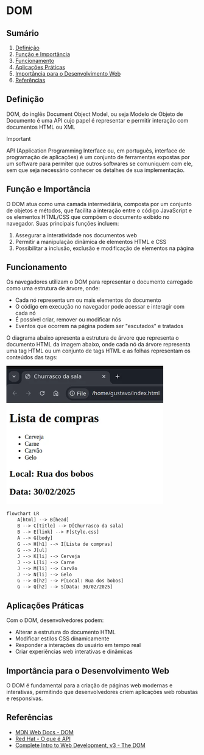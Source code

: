 # DOM

## Sumário

1. [Definição](#definição)
2. [Função e Importância](#função-e-importância)
3. [Funcionamento](#funcionamento)
4. [Aplicações Práticas](#aplicações-práticas)
5. [Importância para o Desenvolvimento Web](#importância-para-o-desenvolvimento-web)
6. [Referências](#referências)
## Definição
DOM, do inglês Document Object Model, ou seja Modelo de Objeto de Documento é uma API cujo papel é representar e permitir interação com documentos HTML ou XML

> [!IMPORTANT]
> API (Application Programming Interface ou, em português, interface de programação de aplicações) é um conjunto de ferramentas expostas por um software para permiter que outros softwares se comuniquem com ele, sem que seja necessário conhecer os detalhes de sua implementação.
## Função e Importância
O DOM atua como uma camada intermediária, composta por um conjunto de objetos e métodos, que facilita a interação entre o código JavaScript e os elementos HTML/CSS que compõem o documento exibido no navegador. Suas principais funções incluem:
1. Assegurar a interatividade nos documentos web
2. Permitir a manipulação dinâmica de elementos HTML e CSS
3. Possibilitar a inclusão, exclusão e modificação de elementos na página
## Funcionamento
Os navegadores utilizam o DOM para representar o documento carregado como uma estrutura de árvore, onde:
- Cada nó representa um ou mais elementos do documento
- O código em execução no navegador pode acessar e interagir com cada nó
- É possível criar, remover ou modificar nós
- Eventos que ocorrem na página podem ser "escutados" e tratados

O diagrama abaixo apresenta a estrutura de árvore que representa o documento HTML da imagem abaixo, onde cada nó da árvore representa uma tag HTML ou um conjunto de tags HTML e as folhas representam os conteúdos das tags:

![Visão da página web](./img/doc.webp)

```mermaid
flowchart LR
    A[html] --> B[head]
    B --> C[title] --> D[Churrasco da sala]
    B --> E[link] --> F[style.css]
    A --> G[body]
    G --> H[h1] --> I[Lista de compras]
    G --> J[ul]
    J --> K[li] --> Cerveja
    J --> L[li] --> Carne
    J --> M[li] --> Carvão
    J --> N[li] --> Gelo
    G --> O[h2] --> P[Local: Rua dos bobos]
    G --> Q[h2] --> S[Data: 30/02/2025]
```
## Aplicações Práticas
Com o DOM, desenvolvedores podem:
- Alterar a estrutura do documento HTML
- Modificar estilos CSS dinamicamente
- Responder a interações do usuário em tempo real
- Criar experiências web interativas e dinâmicas
## Importância para o Desenvolvimento Web
O DOM é fundamental para a criação de páginas web modernas e interativas, permitindo que desenvolvedores criem aplicações web robustas e responsivas.
## Referências
+ [MDN Web Docs - DOM](https://developer.mozilla.org/pt-BR/docs/Glossary/DOM)
+ [Red Hat - O que é API](https://www.redhat.com/pt-br/topics/api/what-are-application-programming-interfaces#como-as-apis-funcionam)
+ [Complete Intro to Web Development, v3 - The DOM](https://btholt.github.io/complete-intro-to-web-dev-v3/lessons/putting-it-all-together/the-dom)
